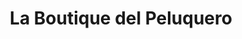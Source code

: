 ---
title: "La Boutique del Peluquero"
url: /santa-cruz-de-la-sierra/la-boutique-del-peluquero/
shop: Allgemein
---